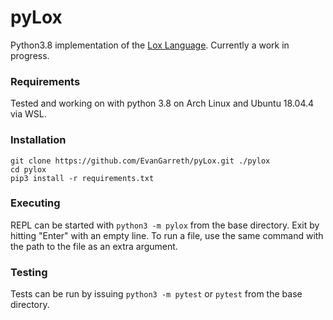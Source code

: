 # pyLox
Python3.8 implementation of the [Lox Language](http://craftinginterpreters.com/). Currently a work in progress.
### Requirements
Tested and working on with python 3.8 on Arch Linux and Ubuntu 18.04.4 via WSL.
### Installation
```
git clone https://github.com/EvanGarreth/pyLox.git ./pylox
cd pylox
pip3 install -r requirements.txt
```
### Executing
REPL can be started with `python3 -m pylox` from the base directory. Exit by hitting "Enter" with an empty line. 
To run a file, use the same command with the path to the file as an extra argument.
### Testing
Tests can be run by issuing `python3 -m pytest` or `pytest` from the base directory.
